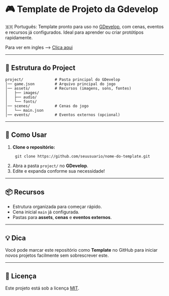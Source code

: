 #  🎮 Template de Projeto da Gdevelop 
🇧🇷 Português: Template pronto para uso no [GDevelop](https://gdevelop.io), com cenas, eventos e recursos já configurados. Ideal para aprender ou criar protótipos rapidamente.

Para ver em ingles --> [Clica aqui](README-PT-BR.md)

---

## 📂 Estrutura do Project
```
project/              # Pasta principal do GDevelop
│── game.json         # Arquivo principal do jogo
│── assets/           # Recursos (imagens, sons, fontes)
│   ├── images/
│   ├── audio/
│   └── fonts/
│── scenes/           # Cenas do jogo
│   └── main.json
│── events/           # Eventos externos (opcional)
````

---

## 🚀 Como Usar
1. **Clone o repositório:**
   ```
    git clone https://github.com/seuusuario/nome-do-template.git
2. Abra a pasta `project/` no **GDevelop**.
3. Edite e expanda conforme sua necessidade!

---

## 📦 Recursos

* Estrutura organizada para começar rápido.
* Cena inicial `main` já configurada.
* Pastas para **assets**, **cenas** e **eventos externos**.

---

## 💡 Dica

Você pode marcar este repositório como **Template** no GitHub
para iniciar novos projetos facilmente sem sobrescrever este.

---

## 📜 Licença

Este projeto está sob a licença [MIT](LICENSE).